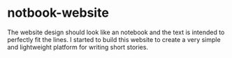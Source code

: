 # notbook-website
The website design should look like an notebook and the text is intended to perfectly fit  the lines.  I started to build this website to create a very simple and lightweight platform for writing short stories.
